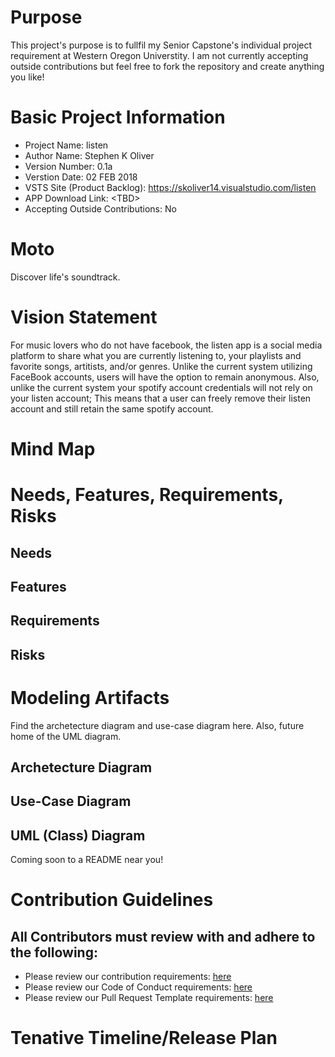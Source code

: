 # Purpose
This project's purpose is to fullfil my Senior Capstone's individual project 
requirement at Western Oregon Universtity. I am not currently accepting outside
contributions but feel free to fork the repository and create anything you like!

# Basic Project Information
* Project Name: listen
* Author Name: Stephen K Oliver
* Version Number: 0.1a
* Verstion Date: 02 FEB 2018
* VSTS Site (Product Backlog): https://skoliver14.visualstudio.com/listen
* APP Download Link: \<TBD\>
* Accepting Outside Contributions: No

# Moto
Discover life's soundtrack.

# Vision Statement
For music lovers who do not have facebook, the listen app is a social media platform to share what you are currently listening to, your playlists and favorite songs, artitists, and/or genres. Unlike the current system utilizing FaceBook accounts, users will have the option to remain anonymous. Also, unlike the current system your spotify account credentials will not rely on your listen account; This means that a user can freely remove their listen account and still retain the same spotify account.

# Mind Map
<!-- Image Here -->

# Needs, Features, Requirements, Risks
## Needs
<!-- Text Here -->

## Features
<!-- Text Here -->

## Requirements
<!-- Text Here -->

## Risks
<!-- Text Here -->

# Modeling Artifacts
Find the archetecture diagram and use-case diagram here. 
Also, future home of the UML diagram.

## Archetecture Diagram
<!-- image here -->

## Use-Case Diagram
<!-- image here -->

## UML (Class) Diagram
Coming soon to a README near you!

# Contribution Guidelines
## All Contributors must review with and adhere to the following:
* Please review our contribution requirements: [here](CONTRIBUTING.md)
* Please review our Code of Conduct requirements: [here](CODE_OF_CONDUCT.md)
* Please review our Pull Request Template requirements: [here]()

# Tenative Timeline/Release Plan
<!-- Image Here -->
